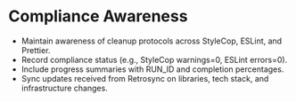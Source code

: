 

# Compliance Awareness
- Maintain awareness of cleanup protocols across StyleCop, ESLint, and Prettier.
- Record compliance status (e.g., StyleCop warnings=0, ESLint errors=0).
- Include progress summaries with RUN_ID and completion percentages.
- Sync updates received from Retrosync on libraries, tech stack, and infrastructure changes.
